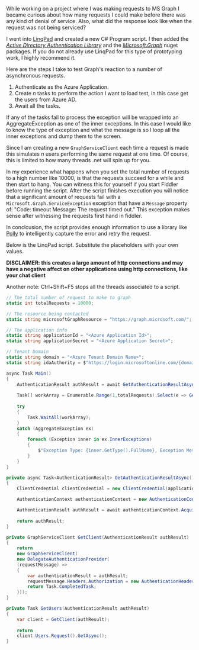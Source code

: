 While working on a project where I was making requests to MS Graph I became curious about how many requests I could make before there was any kind of denial of service. Also, what did the response look like when the request was not being serviced?

I went into [LinqPad](https://www.linqpad.net/) and created a new C# Program script. I then added the [*Active Directory Authentication Library*](https://www.nuget.org/packages/Microsoft.IdentityModel.Clients.ActiveDirectory/) and the [*Microsoft.Graph*](https://www.nuget.org/packages/Microsoft.Graph/) nuget packages. If you do not already use LinqPad for this type of prototyping work, I highly recommend it.

Here are the steps I take to test Graph's reaction to a number of asynchronous requests.

1. Authenticate as the Azure Application.
2. Create *n* tasks to perform the action I want to load test, in this case get the users from Azure AD.
3. Await all the tasks.

If any of the tasks fail to process the exception will be wrapped into an AggregateException as one of the inner exceptions. In this case I would like to know the type of exception and what the message is so I loop all the inner exceptions and dump them to the screen.

Since I am creating a new ```GraphServiceClient``` each time a request is made this simulates *n* users performing the same request at one time. Of course, this is limited to how many threads .net will spin up for you.

In my experience what happens when you set the total number of requests to a high number like 10000, is that the requests succeed for a while and then start to hang. You can witness this for yourself if you start Fiddler before running the script. After the script finishes execution you will notice that a significant amount of requests fail with a ```Microsoft.Graph.ServiceException``` exception that have a ```Message``` property of: "Code: timeout Message: The request timed out." This exception makes sense after witnessing the requests first hand in fiddler.

In conclcusion, the script provides enough information to use a library like [Polly](https://www.nuget.org/packages/Polly/) to intelligently capture the error and retry the request.

Below is the LinqPad script. Substitute the placeholders with your own values.

**DISCLAIMER: this creates a large amount of http connections and may have a negative affect on other applications using http connections, like your chat client**

Another note: Ctrl+Shift+F5 stops all the threads associated to a script.

``` cs
// The total number of request to make to graph
static int totalRequests = 10000;

// The resource being contacted
static string microsoftGraphResource = "https://graph.microsoft.com/";

// The application info
static string applicationId = "<Azure Application Id>";
static string applicationSecret = "<Azure Application Secret>";

// Tenant Domain
static string domain = "<Azure Tenant Domain Name>";
static string idaAuthority = $"https://login.microsoftonline.com/{domain}";

async Task Main()
{
	AuthenticationResult authResult = await GetAuthenticationResultAsync();
	
	Task[] workArray = Enumerable.Range(1,totalRequests).Select(e => GetUsers(authResult)).ToArray();
	
	try
	{	        
		Task.WaitAll(workArray);		
	}
	catch (AggregateException ex)
	{
		foreach (Exception inner in ex.InnerExceptions)
		{
			$"Exception Type: {inner.GetType().FullName}, Exception Message: {inner.Message}".Dump();
		}
	}
}

private async Task<AuthenticationResult> GetAuthenticationResultAsync()
{
	ClientCredential clientCredential = new ClientCredential(applicationId, applicationSecret);

	AuthenticationContext authenticationContext = new AuthenticationContext(idaAuthority, false);

	AuthenticationResult authResult = await authenticationContext.AcquireTokenAsync(microsoftGraphResource, clientCredential);
	
	return authResult;
}

private GraphServiceClient GetClient(AuthenticationResult authResult)
{
	return
	new GraphServiceClient(
	new DelegateAuthenticationProvider(
	(requestMessage) =>
	{
		var authenticationResult = authResult;
		requestMessage.Headers.Authorization = new AuthenticationHeaderValue("Bearer", authenticationResult.AccessToken);
		return Task.CompletedTask;
	}));
}

private Task GetUsers(AuthenticationResult authResult)
{
	var client = GetClient(authResult);
		
	return
	client.Users.Request().GetAsync();
}

```